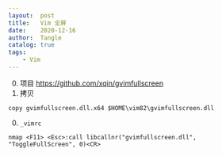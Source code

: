```yaml
---
layout:  post
title:   Vim 全屏
date:    2020-12-16
author:  Tangle
catalog: true
tags:
    - Vim
---
```


0. 项目 <https://github.com/xqin/gvimfullscreen>
0. 拷贝
```
copy gvimfullscreen.dll.x64 $HOME\vim82\gvimfullscreen.dll
```
0. `_vimrc`
```
nmap <F11> <Esc>:call libcallnr("gvimfullscreen.dll", "ToggleFullScreen", 0)<CR>
```
